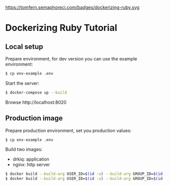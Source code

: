 https://tomfern.semaphoreci.com/badges/dockerizing-ruby.svg

# Dockerizing Ruby Tutorial

## Local setup

Prepare environment, for dev version you can use the example environment:

```bash
$ cp env-example .env
```

Start the server:

```bash
$ docker-compose up --build
```

Browse http://localhost:8020

## Production image

Prepare production environment, set you production values:

```bash
$ cp env-example .env
```

Build two images:

- drkiq: application
- nginx: http server

```bash
$ docker build --build-arg USER_ID=$(id -u) --build-arg GROUP_ID=$(id -g) -t $DOCKER_USERNAME/dockerizing-ruby-drkiq:latest -f Dockerfile.production .
$ docker build --build-arg USER_ID=$(id -u) --build-arg GROUP_ID=$(id -g) -t $DOCKER_USERNAME/dockerizing-ruby-nginx:latest -f Dockerfile.nginx .
```


